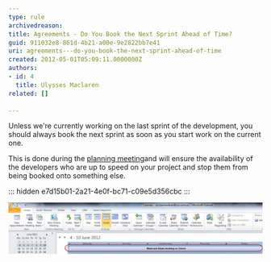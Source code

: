 ```yaml
---
type: rule
archivedreason: 
title: Agreements - Do You Book the Next Sprint Ahead of Time?
guid: 911032e8-861d-4b21-a00e-9e2822bb7e41
uri: agreements---do-you-book-the-next-sprint-ahead-of-time
created: 2012-05-01T05:09:11.0000000Z
authors:
- id: 4
  title: Ulysses Maclaren
related: []

---
```


Unless we're currently working on the last sprint of the development, you should always book the next sprint as soon as you start work on the current one. 
<!--endintro-->

This is done during the [planning meeting](/Management/RulesToBetterScrumUsingTFS/Pages/SprintPlanning%28WHAT%29Meeting.aspx)and will ensure the availability of the developers who are up to speed on your project and stop them from being booked onto something else.


::: hidden
e7d15b01-2a21-4e0f-bc71-c09e5d356cbc
:::

![If you have booked the guys in, you will have an appointment like this in your Outlook.](Scheduled_Appointment.jpg)

